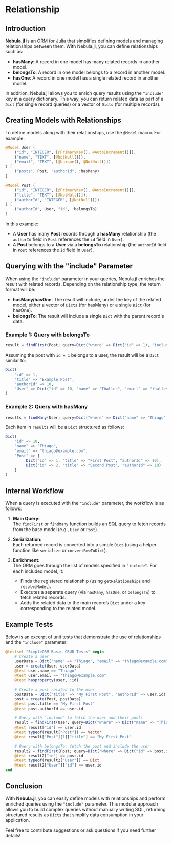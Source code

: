 # Relationship

## Introduction

**Nebula.jl** is an ORM for Julia that simplifies defining models and managing relationships between them. With Nebula.jl, you can define relationships such as:

- **hasMany**: A record in one model has many related records in another model.
- **belongsTo**: A record in one model belongs to a record in another model.
- **hasOne**: A record in one model has a single related record in another model.

In addition, Nebula.jl allows you to enrich query results using the `"include"` key in a query dictionary. This way, you can return related data as part of a `Dict` (for single record queries) or a vector of `Dicts` (for multiple records).

## Creating Models with Relationships

To define models along with their relationships, use the `@Model` macro. For example:

```julia
@Model User (
    ("id", "INTEGER", [@PrimaryKey(), @AutoIncrement()]),
    ("name", "TEXT", [@NotNull()]),
    ("email", "TEXT", [@Unique(), @NotNull()])
) [
    ("posts", Post, "authorId", :hasMany)
]

@Model Post (
    ("id", "INTEGER", [@PrimaryKey(), @AutoIncrement()]),
    ("title", "TEXT", [@NotNull()]),
    ("authorId", "INTEGER", [@NotNull()])
) [
    ("authorId", User, "id", :belongsTo)
]
```

In this example:

- A **User** has many **Post** records through a **hasMany** relationship (the `authorId` field in `Post` references the `id` field in `User`).
- A **Post** belongs to a **User** via a **belongsTo** relationship (the `authorId` field in `Post` references the `id` field in `User`).

## Querying with the "include" Parameter

When using the `"include"` parameter in your queries, Nebula.jl enriches the result with related records. Depending on the relationship type, the return format will be:

- **hasMany/hasOne**: The result will include, under the key of the related model, either a vector of `Dicts` (for hasMany) or a single `Dict` (for hasOne).
- **belongsTo**: The result will include a single `Dict` with the parent record's data.

### Example 1: Query with belongsTo

```julia
result = findFirst(Post; query=Dict("where" => Dict("id" => 1), "include" => ["User"]))
```

Assuming the post with `id = 1` belongs to a user, the result will be a `Dict` similar to:

```julia
Dict(
    "id" => 1,
    "title" => "Example Post",
    "authorId" => 10,
    "User" => Dict("id" => 10, "name" => "Thalles", "email" => "thalles@example.com")
)
```

### Example 2: Query with hasMany

```julia
results = findMany(User; query=Dict("where" => Dict("name" => "Thiago"), "include" => ["Post"]))
```

Each item in `results` will be a `Dict` structured as follows:

```julia
Dict(
    "id" => 10,
    "name" => "Thiago",
    "email" => "thiago@example.com",
    "Post" => [
         Dict("id" => 1, "title" => "First Post", "authorId" => 10),
         Dict("id" => 2, "title" => "Second Post", "authorId" => 10)
    ]
)
```

## Internal Workflow

When a query is executed with the `"include"` parameter, the workflow is as follows:

1. **Main Query:**  
   The `findFirst` or `findMany` function builds an SQL query to fetch records from the base model (e.g., `User` or `Post`).

2. **Serialization:**  
   Each returned record is converted into a simple `Dict` (using a helper function like `serialize` or `convertRowToDict`).

3. **Enrichment:**  
   The ORM goes through the list of models specified in `"include"`. For each included model, it:
   - Finds the registered relationship (using `getRelationships` and `resolveModel`).
   - Executes a separate query (via `hasMany`, `hasOne`, or `belongsTo`) to fetch related records.
   - Adds the related data to the main record’s `Dict` under a key corresponding to the related model.

## Example Tests

Below is an excerpt of unit tests that demonstrate the use of relationships and the `"include"` parameter:

```julia
@testset "SimpleORM Basic CRUD Tests" begin
    # Create a user
    userData = Dict("name" => "Thiago", "email" => "thiago@example.com", "cpf" => "00000000000")
    user = create(User, userData)
    @test user.name == "Thiago"
    @test user.email == "thiago@example.com"
    @test hasproperty(user, :id)

    # Create a post related to the user
    postData = Dict("title" => "My First Post", "authorId" => user.id)
    post = create(Post, postData)
    @test post.title == "My First Post"
    @test post.authorId == user.id

    # Query with "include" to fetch the user and their posts
    result = findFirst(User; query=Dict("where" => Dict("name" => "Thiago"), "include" => ["Post"]))
    @test result["id"] == user.id
    @test typeof(result["Post"]) == Vector
    @test result["Post"][1]["title"] == "My First Post"

    # Query with belongsTo: fetch the post and include the user
    result2 = findFirst(Post; query=Dict("where" => Dict("id" => post.id), "include" => ["User"]))
    @test result2["id"] == post.id
    @test typeof(result2["User"]) == Dict
    @test result2["User"]["id"] == user.id
end
```

## Conclusion

With **Nebula.jl**, you can easily define models with relationships and perform enriched queries using the `"include"` parameter. This modular approach allows you to build complex queries without manually writing SQL, returning structured results as `Dicts` that simplify data consumption in your application.

Feel free to contribute suggestions or ask questions if you need further details!
